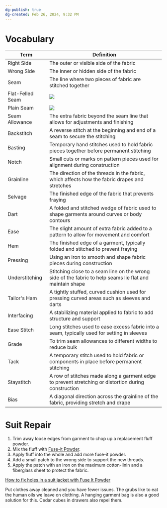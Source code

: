 ```yaml
---
dg-publish: true
dg-created: Feb 26, 2024, 9:32 PM
---
```


# Vocabulary

| Term             | Definition                                                                                                                                                                                                                                                                   |
| ---------------- | ---------------------------------------------------------------------------------------------------------------------------------------------------------------------------------------------------------------------------------------------------------------------------- |
| Right Side       | The outer or visible side of the fabric                                                                                                                                                                                                                                      |
| Wrong Side       | The inner or hidden side of the fabric                                                                                                                                                                                                                                       |
| Seam             | The line where two pieces of fabric are stitched together                                                                                                                                                                                                                    |
| Flat-Felled Seam | ![](https://imgs.search.brave.com/kLR4xWQ_54DeBLJ2P2wM3-vSR1ukgTU048_OnuBsUug/rs:fit:860:0:0/g:ce/aHR0cHM6Ly9tZWxs/eXNld3MuY29tL3dw/LWNvbnRlbnQvdXBs/b2Fkcy8yMDIyLzAy/L0ZsYXRGZWxsU2Vh/bS0xNS03MDB4NDY3/LmpwZw)                                                              |
| Plain Seam       | ![](https://imgs.search.brave.com/uEXNb40o5Nq9S6f9z-fM2BZkZN__s_NPrzNIQRTiBKE/rs:fit:860:0:0/g:ce/aHR0cHM6Ly9pbWFn/ZXMuc3F1YXJlc3Bh/Y2UtY2RuLmNvbS9j/b250ZW50L3YxLzUz/NmM4ZjNmZTRiMGZm/ZGQzMGU1YjY0MC8x/NTY2ODkwOTE2MTM1/LVBRVDRYQzQzQjU1/Ukc3U1ZVWlZDL3Bs/YWluX3NlYW0uanBn) |
| Seam Allowance   | The extra fabric beyond the seam line that allows for adjustments and finishing                                                                                                                                                                                              |
| Backstitch       | A reverse stitch at the beginning and end of a seam to secure the stitching                                                                                                                                                                                                  |
| Basting          | Temporary hand stitches used to hold fabric pieces together before permanent stitching                                                                                                                                                                                       |
| Notch            | Small cuts or marks on pattern pieces used for alignment during construction                                                                                                                                                                                                 |
| Grainline        | The direction of the threads in the fabric, which affects how the fabric drapes and stretches                                                                                                                                                                                |
| Selvage          | The finished edge of the fabric that prevents fraying                                                                                                                                                                                                                        |
| Dart             | A folded and stitched wedge of fabric used to shape garments around curves or body contours                                                                                                                                                                                  |
| Ease             | The slight amount of extra fabric added to a pattern to allow for movement and comfort                                                                                                                                                                                       |
| Hem              | The finished edge of a garment, typically folded and stitched to prevent fraying                                                                                                                                                                                             |
| Pressing         | Using an iron to smooth and shape fabric pieces during construction                                                                                                                                                                                                          |
| Understitching   | Stitching close to a seam line on the wrong side of the fabric to help seams lie flat and maintain shape                                                                                                                                                                     |
| Tailor's Ham     | A tightly stuffed, curved cushion used for pressing curved areas such as sleeves and darts                                                                                                                                                                                   |
| Interfacing      | A stabilizing material applied to fabric to add structure and support                                                                                                                                                                                                        |
| Ease Stitch      | Long stitches used to ease excess fabric into a seam, typically used for setting in sleeves                                                                                                                                                                                  |
| Grade            | To trim seam allowances to different widths to reduce bulk                                                                                                                                                                                                                   |
| Tack             | A temporary stitch used to hold fabric or components in place before permanent stitching                                                                                                                                                                                     |
| Staystitch       | A row of stitches made along a garment edge to prevent stretching or distortion during construction                                                                                                                                                                          |
| Bias             | A diagonal direction across the grainline of the fabric, providing stretch and drape                                                                                                                                                                                         |

# Suit Repair

1. Trim away loose edges from garment to chop up a replacement fluff powder.
2. Mix the fluff with [Fuse-it Powder](https://www.amazon.com/Bo-Nash-2-Ounce-Fusible-Bonding-Agent/dp/B000W5JQKI/ref=sr_1_2?dib=eyJ2IjoiMSJ9.HGwZe5gOwK4vEosT15uBnAWHLsTsgyG_5iBZhapR6A931trBNwNpUV8nDGGDEmj6o64-sgyO7pCEk_o6QV2jgZiVn6s0R0tHP5klRWKVt7c.b3-ShHkuzFLjQInldBbdeqzlGvuMy8dt-aMkosM7NwM&dib_tag=se&keywords=Bo-Nash%2BFuse%2BIt%2BPowder&s=arts-crafts&sr=1-2&th=1).
3. Apply fluff into the whole and add more fuse-it powder.
4. Add a small patch to the wrong side to support the new threads.
5. Apply the patch with an iron on the maximum cotton-linin and a fiberglass sheet to protect the fabric.

[How to fix holes in a suit jacket with Fuse It Powder](https://www.youtube.com/watch?v=ZAg-mvQ_8Q4)

Put clothes away cleaned and you have fewer issues. The grubs like to eat the human oils we leave on clothing. A hanging garment bag is also a good solution for this. Cedar cubes in drawers also repel them.